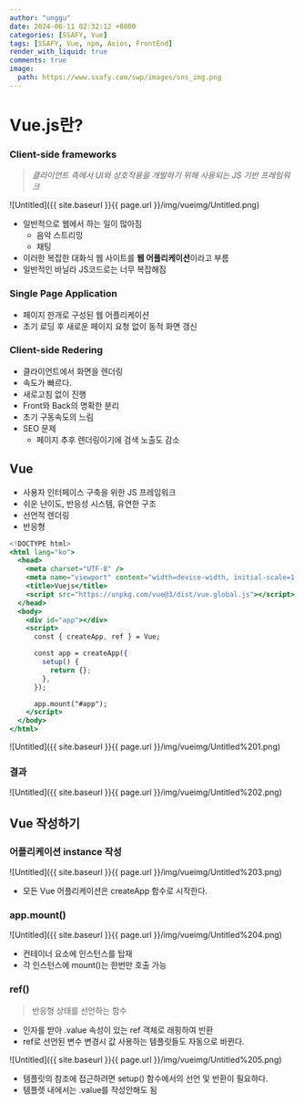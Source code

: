 ```yaml
---
author: "unggu"
date: 2024-06-11 02:32:12 +0800
categories: [SSAFY, Vue]
tags: [SSAFY, Vue, npm, Axios, FrontEnd]
render_with_liquid: true
comments: true
image:
  path: https://www.ssafy.com/swp/images/sns_img.png
---
```

# Vue.js란?

### Client-side frameworks

> _클라이언트 측에서 UI와 상호작용을 개발하기 위해 사용되는 JS 기반 프레임워크_

![Untitled]({{ site.baseurl }}{{ page.url }}/img/vueimg/Untitled.png)

- 일반적으로 웹에서 하는 일이 많아짐
  - 음악 스트리밍
  - 채팅
- 이러한 복잡한 대화식 웹 사이트를 **웹 어플리케이션**이라고 부름
- 일반적인 바닐라 JS코드로는 너무 복잡해짐

### Single Page Application

- 페이지 한개로 구성된 웹 어플리케이션
- 초기 로딩 후 새로운 페이지 요청 없이 동적 화면 갱신

### Client-side Redering

- 클라이언트에서 화면을 렌더링
- 속도가 빠르다.
- 새로고침 없이 진행
- Front와 Back의 명확한 분리
- 초기 구동속도의 느림
- SEO 문제
  - 페이지 추후 렌더링이기에 검색 노출도 감소

## Vue

- 사용자 인터페이스 구축을 위한 JS 프레임워크
- 쉬운 난이도, 반응성 시스템, 유연한 구조
- 선언적 렌더링
- 반응형

```jsx
<!DOCTYPE html>
<html lang="ko">
  <head>
    <meta charset="UTF-8" />
    <meta name="viewport" content="width=device-width, initial-scale=1.0" />
    <title>Vuejs</title>
    <script src="https://unpkg.com/vue@3/dist/vue.global.js"></script>
  </head>
  <body>
    <div id="app"></div>
    <script>
      const { createApp, ref } = Vue;

      const app = createApp({
        setup() {
          return {};
        },
      });

      app.mount("#app");
    </script>
  </body>
</html>

```

![Untitled]({{ site.baseurl }}{{ page.url }}/img/vueimg/Untitled%201.png)

### 결과

![Untitled]({{ site.baseurl }}{{ page.url }}/img/vueimg/Untitled%202.png)

## Vue 작성하기

### 어플리케이션 instance 작성

![Untitled]({{ site.baseurl }}{{ page.url }}/img/vueimg/Untitled%203.png)

- 모든 Vue 어플리케이션은 createApp 함수로 시작한다.

### app.mount()

![Untitled]({{ site.baseurl }}{{ page.url }}/img/vueimg/Untitled%204.png)

- 컨테이너 요소에 인스턴스를 탑재
- 각 인스턴스에 mount()는 한번만 호출 가능

### ref()

> 반응형 상태를 선언하는 함수

- 인자를 받아 .value 속성이 있는 ref 객체로 래핑하여 반환
- ref로 선언된 변수 변경시 값 사용하는 템플릿들도 자동으로 바뀐다.

![Untitled]({{ site.baseurl }}{{ page.url }}/img/vueimg/Untitled%205.png)

- 템플릿의 참조에 접근하려면 setup() 함수에서의 선언 및 반환이 필요하다.
- 템플렛 내에서는 .value를 작성안해도 됨
